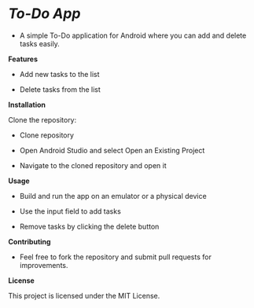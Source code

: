 # ***To-Do App***

- A simple To-Do application for Android where you can add and delete tasks easily.

**Features**

- Add new tasks to the list

- Delete tasks from the list

**Installation**

Clone the repository:

- Clone repository

- Open Android Studio and select Open an Existing Project

- Navigate to the cloned repository and open it

**Usage**

- Build and run the app on an emulator or a physical device

- Use the input field to add tasks

- Remove tasks by clicking the delete button

**Contributing**

- Feel free to fork the repository and submit pull requests for improvements.

**License**

This project is licensed under the MIT License.
